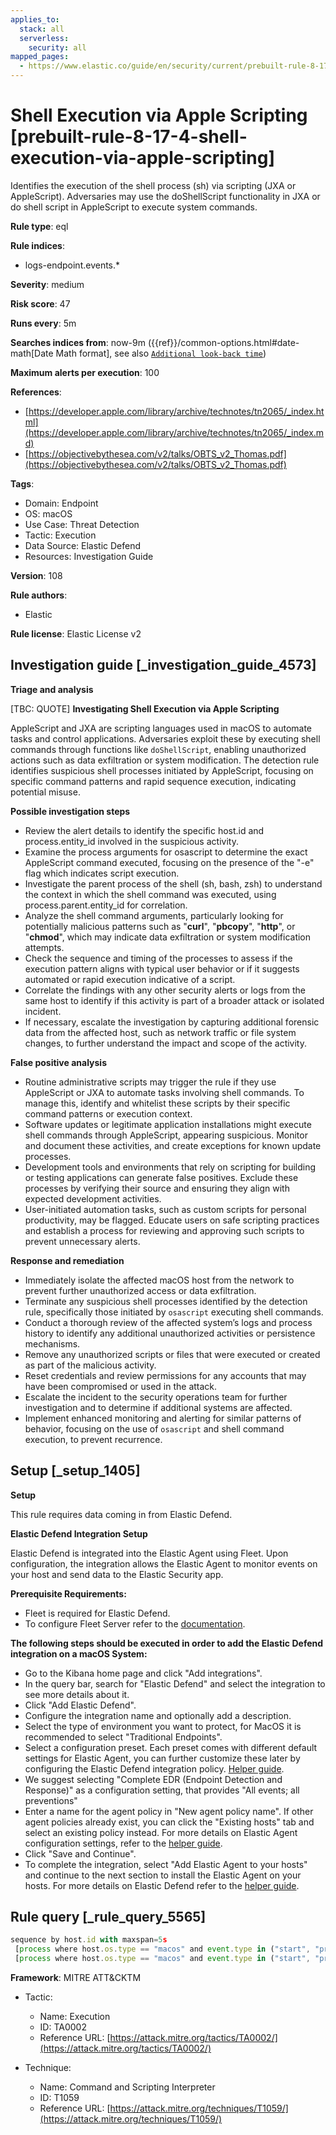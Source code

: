 ```yaml
---
applies_to:
  stack: all
  serverless:
    security: all
mapped_pages:
  - https://www.elastic.co/guide/en/security/current/prebuilt-rule-8-17-4-shell-execution-via-apple-scripting.html
---
```


# Shell Execution via Apple Scripting [prebuilt-rule-8-17-4-shell-execution-via-apple-scripting]

Identifies the execution of the shell process (sh) via scripting (JXA or AppleScript). Adversaries may use the doShellScript functionality in JXA or do shell script in AppleScript to execute system commands.

**Rule type**: eql

**Rule indices**:

* logs-endpoint.events.*

**Severity**: medium

**Risk score**: 47

**Runs every**: 5m

**Searches indices from**: now-9m ({{ref}}/common-options.html#date-math[Date Math format], see also [`Additional look-back time`](docs-content://solutions/security/detect-and-alert/create-detection-rule.md#rule-schedule))

**Maximum alerts per execution**: 100

**References**:

* [https://developer.apple.com/library/archive/technotes/tn2065/_index.html](https://developer.apple.com/library/archive/technotes/tn2065/_index.md)
* [https://objectivebythesea.com/v2/talks/OBTS_v2_Thomas.pdf](https://objectivebythesea.com/v2/talks/OBTS_v2_Thomas.pdf)

**Tags**:

* Domain: Endpoint
* OS: macOS
* Use Case: Threat Detection
* Tactic: Execution
* Data Source: Elastic Defend
* Resources: Investigation Guide

**Version**: 108

**Rule authors**:

* Elastic

**Rule license**: Elastic License v2

## Investigation guide [_investigation_guide_4573]

**Triage and analysis**

[TBC: QUOTE]
**Investigating Shell Execution via Apple Scripting**

AppleScript and JXA are scripting languages used in macOS to automate tasks and control applications. Adversaries exploit these by executing shell commands through functions like `doShellScript`, enabling unauthorized actions such as data exfiltration or system modification. The detection rule identifies suspicious shell processes initiated by AppleScript, focusing on specific command patterns and rapid sequence execution, indicating potential misuse.

**Possible investigation steps**

* Review the alert details to identify the specific host.id and process.entity_id involved in the suspicious activity.
* Examine the process arguments for osascript to determine the exact AppleScript command executed, focusing on the presence of the "-e" flag which indicates script execution.
* Investigate the parent process of the shell (sh, bash, zsh) to understand the context in which the shell command was executed, using process.parent.entity_id for correlation.
* Analyze the shell command arguments, particularly looking for potentially malicious patterns such as "**curl**", "**pbcopy**", "**http**", or "**chmod**", which may indicate data exfiltration or system modification attempts.
* Check the sequence and timing of the processes to assess if the execution pattern aligns with typical user behavior or if it suggests automated or rapid execution indicative of a script.
* Correlate the findings with any other security alerts or logs from the same host to identify if this activity is part of a broader attack or isolated incident.
* If necessary, escalate the investigation by capturing additional forensic data from the affected host, such as network traffic or file system changes, to further understand the impact and scope of the activity.

**False positive analysis**

* Routine administrative scripts may trigger the rule if they use AppleScript or JXA to automate tasks involving shell commands. To manage this, identify and whitelist these scripts by their specific command patterns or execution context.
* Software updates or legitimate application installations might execute shell commands through AppleScript, appearing suspicious. Monitor and document these activities, and create exceptions for known update processes.
* Development tools and environments that rely on scripting for building or testing applications can generate false positives. Exclude these processes by verifying their source and ensuring they align with expected development activities.
* User-initiated automation tasks, such as custom scripts for personal productivity, may be flagged. Educate users on safe scripting practices and establish a process for reviewing and approving such scripts to prevent unnecessary alerts.

**Response and remediation**

* Immediately isolate the affected macOS host from the network to prevent further unauthorized access or data exfiltration.
* Terminate any suspicious shell processes identified by the detection rule, specifically those initiated by `osascript` executing shell commands.
* Conduct a thorough review of the affected system’s logs and process history to identify any additional unauthorized activities or persistence mechanisms.
* Remove any unauthorized scripts or files that were executed or created as part of the malicious activity.
* Reset credentials and review permissions for any accounts that may have been compromised or used in the attack.
* Escalate the incident to the security operations team for further investigation and to determine if additional systems are affected.
* Implement enhanced monitoring and alerting for similar patterns of behavior, focusing on the use of `osascript` and shell command execution, to prevent recurrence.


## Setup [_setup_1405]

**Setup**

This rule requires data coming in from Elastic Defend.

**Elastic Defend Integration Setup**

Elastic Defend is integrated into the Elastic Agent using Fleet. Upon configuration, the integration allows the Elastic Agent to monitor events on your host and send data to the Elastic Security app.

**Prerequisite Requirements:**

* Fleet is required for Elastic Defend.
* To configure Fleet Server refer to the [documentation](docs-content://reference/ingestion-tools/fleet/fleet-server.md).

**The following steps should be executed in order to add the Elastic Defend integration on a macOS System:**

* Go to the Kibana home page and click "Add integrations".
* In the query bar, search for "Elastic Defend" and select the integration to see more details about it.
* Click "Add Elastic Defend".
* Configure the integration name and optionally add a description.
* Select the type of environment you want to protect, for MacOS it is recommended to select "Traditional Endpoints".
* Select a configuration preset. Each preset comes with different default settings for Elastic Agent, you can further customize these later by configuring the Elastic Defend integration policy. [Helper guide](docs-content://solutions/security/configure-elastic-defend/configure-an-integration-policy-for-elastic-defend.md).
* We suggest selecting "Complete EDR (Endpoint Detection and Response)" as a configuration setting, that provides "All events; all preventions"
* Enter a name for the agent policy in "New agent policy name". If other agent policies already exist, you can click the "Existing hosts" tab and select an existing policy instead. For more details on Elastic Agent configuration settings, refer to the [helper guide](docs-content://reference/ingestion-tools/fleet/agent-policy.md).
* Click "Save and Continue".
* To complete the integration, select "Add Elastic Agent to your hosts" and continue to the next section to install the Elastic Agent on your hosts. For more details on Elastic Defend refer to the [helper guide](docs-content://solutions/security/configure-elastic-defend/install-elastic-defend.md).


## Rule query [_rule_query_5565]

```js
sequence by host.id with maxspan=5s
 [process where host.os.type == "macos" and event.type in ("start", "process_started", "info") and process.name == "osascript" and process.args : "-e"] by process.entity_id
 [process where host.os.type == "macos" and event.type in ("start", "process_started") and process.name : ("sh", "bash", "zsh") and process.args == "-c" and process.args : ("*curl*", "*pbcopy*", "*http*", "*chmod*")] by process.parent.entity_id
```

**Framework**: MITRE ATT&CKTM

* Tactic:

    * Name: Execution
    * ID: TA0002
    * Reference URL: [https://attack.mitre.org/tactics/TA0002/](https://attack.mitre.org/tactics/TA0002/)

* Technique:

    * Name: Command and Scripting Interpreter
    * ID: T1059
    * Reference URL: [https://attack.mitre.org/techniques/T1059/](https://attack.mitre.org/techniques/T1059/)



